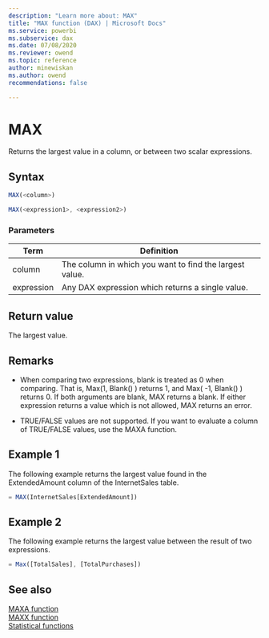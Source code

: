 ```yaml
---
description: "Learn more about: MAX"
title: "MAX function (DAX) | Microsoft Docs"
ms.service: powerbi 
ms.subservice: dax 
ms.date: 07/08/2020
ms.reviewer: owend
ms.topic: reference
author: minewiskan
ms.author: owend 
recommendations: false

---
```

# MAX

Returns the largest value in a column, or between two scalar expressions.  
  
## Syntax  
  
```js
MAX(<column>)  
```

```js
MAX(<expression1>, <expression2>)
```
  
### Parameters
  
|Term|Definition|  
|--------|--------------|  
|column|The column in which you want to find the largest value.|  
|expression|Any DAX expression which returns a single value.|  
  
## Return value

The largest value.
  
## Remarks  

- When comparing two expressions, blank is treated as 0 when comparing. That is, Max(1, Blank() ) returns 1, and Max( -1, Blank() ) returns 0. If both arguments are blank, MAX returns a blank. If either expression returns a value which is not allowed, MAX returns an error.

- TRUE/FALSE values are not supported. If you want to evaluate a column of TRUE/FALSE values, use the MAXA function.
  
## Example 1

The following example returns the largest value found in the ExtendedAmount column of the InternetSales table.  
  
```js
= MAX(InternetSales[ExtendedAmount])  
```

## Example 2

The following example returns the largest value between the result of two expressions.  
  
```js
= Max([TotalSales], [TotalPurchases])
```

## See also

[MAXA function](maxa-function-dax.md)  
[MAXX function](maxx-function-dax.md)  
[Statistical functions](statistical-functions-dax.md)  
